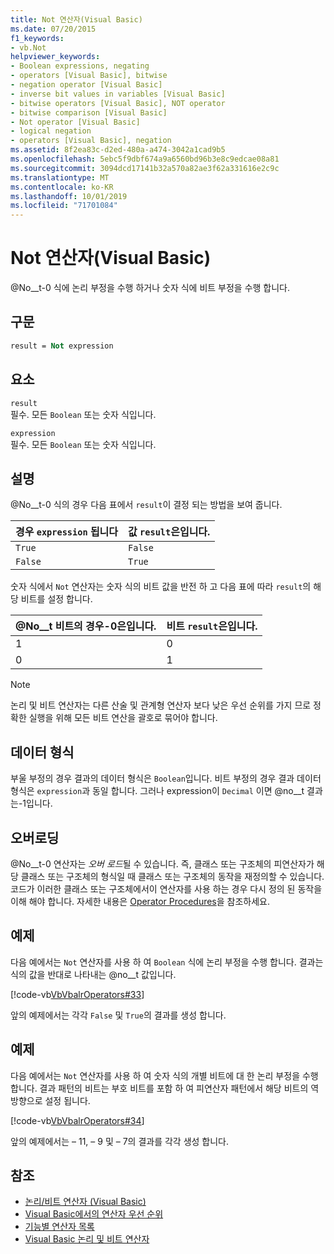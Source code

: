 ```yaml
---
title: Not 연산자(Visual Basic)
ms.date: 07/20/2015
f1_keywords:
- vb.Not
helpviewer_keywords:
- Boolean expressions, negating
- operators [Visual Basic], bitwise
- negation operator [Visual Basic]
- inverse bit values in variables [Visual Basic]
- bitwise operators [Visual Basic], NOT operator
- bitwise comparison [Visual Basic]
- Not operator [Visual Basic]
- logical negation
- operators [Visual Basic], negation
ms.assetid: 8f2ea83c-d2ed-480a-a474-3042a1cad9b5
ms.openlocfilehash: 5ebc5f9dbf674a9a6560bd96b3e8c9edcae08a81
ms.sourcegitcommit: 3094dcd17141b32a570a82ae3f62a331616e2c9c
ms.translationtype: MT
ms.contentlocale: ko-KR
ms.lasthandoff: 10/01/2019
ms.locfileid: "71701084"
---
```

# <a name="not-operator-visual-basic"></a>Not 연산자(Visual Basic)
@No__t-0 식에 논리 부정을 수행 하거나 숫자 식에 비트 부정을 수행 합니다.  
  
## <a name="syntax"></a>구문  
  
```vb  
result = Not expression  
```  
  
## <a name="parts"></a>요소  
 `result`  
 필수. 모든 `Boolean` 또는 숫자 식입니다.  
  
 `expression`  
 필수. 모든 `Boolean` 또는 숫자 식입니다.  
  
## <a name="remarks"></a>설명  
 @No__t-0 식의 경우 다음 표에서 `result`이 결정 되는 방법을 보여 줍니다.  
  
|경우 `expression` 됩니다|값 `result`은입니다.|  
|------------------------|------------------------------|  
|`True`|`False`|  
|`False`|`True`|  
  
 숫자 식에서 `Not` 연산자는 숫자 식의 비트 값을 반전 하 고 다음 표에 따라 `result`의 해당 비트를 설정 합니다.  
  
|@No__t 비트의 경우-0은입니다.|비트 `result`은입니다.|  
|-------------------------------|----------------------------|  
|1|0|  
|0|1|  
  
> [!NOTE]
> 논리 및 비트 연산자는 다른 산술 및 관계형 연산자 보다 낮은 우선 순위를 가지 므로 정확한 실행을 위해 모든 비트 연산을 괄호로 묶어야 합니다.  
  
## <a name="data-types"></a>데이터 형식  
 부울 부정의 경우 결과의 데이터 형식은 `Boolean`입니다. 비트 부정의 경우 결과 데이터 형식은 `expression`과 동일 합니다. 그러나 expression이 `Decimal` 이면 @no__t 결과는-1입니다.  
  
## <a name="overloading"></a>오버로딩  
 @No__t-0 연산자는 *오버 로드*될 수 있습니다. 즉, 클래스 또는 구조체의 피연산자가 해당 클래스 또는 구조체의 형식일 때 클래스 또는 구조체의 동작을 재정의할 수 있습니다. 코드가 이러한 클래스 또는 구조체에서이 연산자를 사용 하는 경우 다시 정의 된 동작을 이해 해야 합니다. 자세한 내용은 [Operator Procedures](../../../visual-basic/programming-guide/language-features/procedures/operator-procedures.md)을 참조하세요.  
  
## <a name="example"></a>예제  
 다음 예에서는 `Not` 연산자를 사용 하 여 `Boolean` 식에 논리 부정을 수행 합니다. 결과는 식의 값을 반대로 나타내는 @no__t 값입니다.  
  
 [!code-vb[VbVbalrOperators#33](~/samples/snippets/visualbasic/VS_Snippets_VBCSharp/VbVbalrOperators/VB/Class1.vb#33)]  
  
 앞의 예제에서는 각각 `False` 및 `True`의 결과를 생성 합니다.  
  
## <a name="example"></a>예제  
 다음 예에서는 `Not` 연산자를 사용 하 여 숫자 식의 개별 비트에 대 한 논리 부정을 수행 합니다. 결과 패턴의 비트는 부호 비트를 포함 하 여 피연산자 패턴에서 해당 비트의 역방향으로 설정 됩니다.  
  
 [!code-vb[VbVbalrOperators#34](~/samples/snippets/visualbasic/VS_Snippets_VBCSharp/VbVbalrOperators/VB/Class1.vb#34)]  
  
 앞의 예제에서는 – 11, – 9 및 – 7의 결과를 각각 생성 합니다.  
  
## <a name="see-also"></a>참조

- [논리/비트 연산자 (Visual Basic)](../../../visual-basic/language-reference/operators/logical-bitwise-operators.md)
- [Visual Basic에서의 연산자 우선 순위](../../../visual-basic/language-reference/operators/operator-precedence.md)
- [기능별 연산자 목록](../../../visual-basic/language-reference/operators/operators-listed-by-functionality.md)
- [Visual Basic 논리 및 비트 연산자](../../../visual-basic/programming-guide/language-features/operators-and-expressions/logical-and-bitwise-operators.md)
